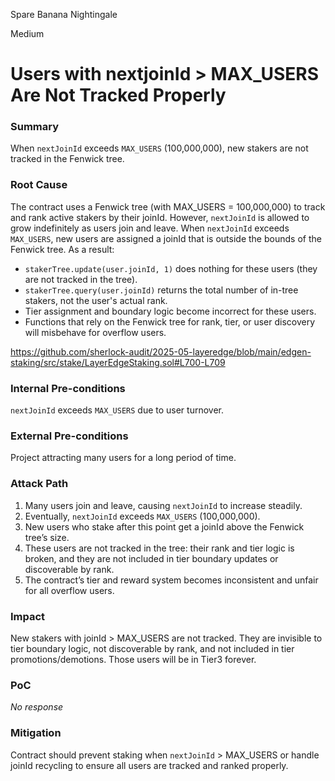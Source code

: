 Spare Banana Nightingale

Medium

# Users with nextjoinId > MAX_USERS Are Not Tracked Properly

### Summary

When `nextJoinId` exceeds `MAX_USERS` (100,000,000), new stakers are not tracked in the Fenwick tree.

### Root Cause

The contract uses a Fenwick tree (with MAX_USERS = 100,000,000) to track and rank active stakers by their joinId. However, `nextJoinId` is allowed to grow indefinitely as users join and leave. When `nextJoinId` exceeds `MAX_USERS`, new users are assigned a joinId that is outside the bounds of the Fenwick tree. As a result:

- `stakerTree.update(user.joinId, 1)` does nothing for these users (they are not tracked in the tree).
- `stakerTree.query(user.joinId)` returns the total number of in-tree stakers, not the user's actual rank.
- Tier assignment and boundary logic become incorrect for these users.
- Functions that rely on the Fenwick tree for rank, tier, or user discovery will misbehave for overflow users.

https://github.com/sherlock-audit/2025-05-layeredge/blob/main/edgen-staking/src/stake/LayerEdgeStaking.sol#L700-L709

### Internal Pre-conditions

 `nextJoinId` exceeds `MAX_USERS`  due to user turnover. 

### External Pre-conditions

Project attracting many users for a long period of time.

### Attack Path

1. Many users join and leave, causing `nextJoinId` to increase steadily.
2. Eventually, `nextJoinId` exceeds `MAX_USERS` (100,000,000).
3. New users who stake after this point get a joinId above the Fenwick tree’s size.
4. These users are not tracked in the tree: their rank and tier logic is broken, and they are not included in tier boundary updates or discoverable by rank.
5. The contract’s tier and reward system becomes inconsistent and unfair for all overflow users.

### Impact

New stakers with joinId > MAX_USERS are not tracked. They are invisible to tier boundary logic, not discoverable by rank, and not included in tier promotions/demotions. Those users will be in Tier3 forever.

### PoC

_No response_

### Mitigation

 Contract should prevent staking when `nextJoinId` > MAX_USERS or handle joinId recycling to ensure all users are tracked and ranked properly.

